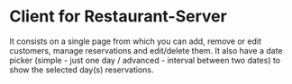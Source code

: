 # Client for Restaurant-Server

It consists on a single page from which you can add, remove or edit customers, manage reservations and edit/delete them. It also have a date picker (simple - just one day / advanced - interval between two dates) to show the selected day(s) reservations.
